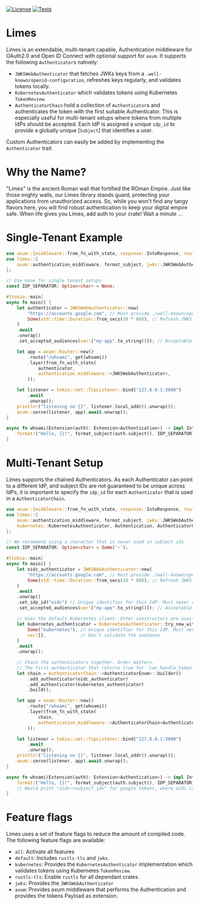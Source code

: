 [![License](https://img.shields.io/badge/License-Apache_2.0-blue.svg)](https://opensource.org/licenses/Apache-2.0)
[![Tests](https://github.com/vakamo-labs/limes-rs/actions/workflows/ci.yaml/badge.svg)](https://github.com/vakamo-labs/limes-rs/actions/workflows/unittests.yaml)

# Limes

Limes is an extendable, multi-tenant capable, Authentication middleware for OAuth2.0 and Open ID Connect with optional support for `axum`.
It supports the following `Authenticator`s natively:

* `JWKSWebAuthenticator` that fetches JWKs keys from a `.well-known/openid-configuration`, refreshes keys regularly, and validates tokens locally.
* `KubernetesAuthenticator` which validates tokens using Kubernetes `TokenReview`.
* `AuthenticatorChain` hold a collection of `Authenticator`s and authenticates the token with the first suitable Authenticator. This is especially useful for multi-tenant setups where tokens from multiple IdPs should be accepted. Each IdP is assigned a unique `idp_id` to provide a globally unique [`Subject`] that identifies a user.

Custom Authenticators can easily be added by implementing the `Authenticator` trait.

# Why the Name?
"Limes" is the ancient Roman wall that fortified the ROman Empire. Just like those mighty walls, our Limes library stands guard, protecting your applications from unauthorized access. So, while you won't find any tangy flavors here, you will find robust authentication to keep your digital empire safe. When life gives you Limes, add auth to your crate! Wait a minute ...

# Single-Tenant Example

```rust
use axum::{middleware::from_fn_with_state, response::IntoResponse, routing::get, Extension};
use limes::{
    axum::authentication_middleware, format_subject, jwks::JWKSWebAuthenticator, Authentication,
};

// Use none for single tenant setups
const IDP_SEPARATOR: Option<char> = None;

#[tokio::main]
async fn main() {
    let authenticator = JWKSWebAuthenticator::new(
        "https://accounts.google.com", // Must provide ./well-known/openid-configuration
        Some(std::time::Duration::from_secs(10 * 60)), // Refresh JWKS keys every 10 minutes
    )
    .await
    .unwrap()
    .set_accepted_audiences(vec!["my-app".to_string()]); // Acceptable audiences (optional)

    let app = axum::Router::new()
        .route("/whoami", get(whoami))
        .layer(from_fn_with_state(
            authenticator,
            authentication_middleware::<JWKSWebAuthenticator>,
        ));

    let listener = tokio::net::TcpListener::bind("127.0.0.1:3000")
        .await
        .unwrap();
    println!("listening on {}", listener.local_addr().unwrap());
    axum::serve(listener, app).await.unwrap();
}

async fn whoami(Extension(auth): Extension<Authentication>) -> impl IntoResponse {
    format!("Hello, {}!", format_subject(auth.subject(), IDP_SEPARATOR))
}
```

# Multi-Tenant Setup
Limes supports the chained Authenticators. As each Authenticator can point to a different IdP, and subject IDs are not  guaranteed to be unique across IdPs, it is important to specify the `idp_id` for each `Authenticator` that is used in a `AuthenticatorChain`.

```rust
use axum::{middleware::from_fn_with_state, response::IntoResponse, routing::get, Extension};
use limes::{
    axum::authentication_middleware, format_subject, jwks::JWKSWebAuthenticator,
    kubernetes::KubernetesAuthenticator, Authentication, AuthenticatorChain, AuthenticatorEnum,
};

// We recommend using a character that is never used in subject ids
const IDP_SEPARATOR: Option<char> = Some('~');

#[tokio::main]
async fn main() {
    let oidc_authenticator = JWKSWebAuthenticator::new(
        "https://accounts.google.com", // Must provide ./well-known/openid-configuration
        Some(std::time::Duration::from_secs(10 * 60)), // Refresh JWKS keys every 10 minutes
    )
    .await
    .unwrap()
    .set_idp_id("oidc") // Unique identifier for this IdP. Must never contain the `IDP_SEPARATOR`
    .set_accepted_audiences(vec!["my-app".to_string()]); // Acceptable audiences (optional)

    // Uses the default Kubernetes client. Other constructors are available that accept a custom client.
    let kubernetes_authenticator = KubernetesAuthenticator::try_new_with_default_client(
        Some("kubernetes"), // Unique identifier for this IdP. Must never contain the `IDP_SEPARATOR`
        vec![],             // Don't validate the audience
    )
    .await
    .unwrap();

    // Chain the authenticators together. Order matters.
    // The first authenticator that returns true for `can_handle_token` will be used.
    let chain = AuthenticatorChain::<AuthenticatorEnum>::builder()
        .add_authenticator(oidc_authenticator)
        .add_authenticator(kubernetes_authenticator)
        .build();

    let app = axum::Router::new()
        .route("/whoami", get(whoami))
        .layer(from_fn_with_state(
            chain,
            authentication_middleware::<AuthenticatorChain<AuthenticatorEnum>>,
        ));

    let listener = tokio::net::TcpListener::bind("127.0.0.1:3000")
        .await
        .unwrap();
    println!("listening on {}", listener.local_addr().unwrap());
    axum::serve(listener, app).await.unwrap();
}

async fn whoami(Extension(auth): Extension<Authentication>) -> impl IntoResponse {
    format!("Hello, {}!", format_subject(auth.subject(), IDP_SEPARATOR))
    // Would print "oidc~<subject_id>" for google tokens, where oidc is the `idp_id` we set above.
}
```

# Feature flags
Limes uses a set of feature flags to reduce the amount of compiled code.
The following feature flags are available:

* `all`: Activate all features
* `default`: Includes `rustls-tls` and `jwks`.
* `kubernetes`: Provides the `KubernetesAuthenticator` implementation which validates tokens using Kubernetes `TokenReview`.
* `rustls-tls`: Enable `rustls` for all dependant crates.
* `jwks`: Provides the `JWKSWebAuthenticator`
* `axum`: Provides axum middleware that performs the Authentication and provides the tokens Payload as extension.
